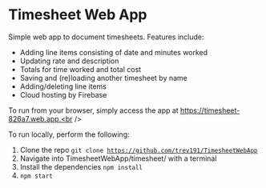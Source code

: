 # Timesheet Web App

Simple web app to document timesheets. Features include:
  - Adding line items consisting of date and minutes worked
  - Updating rate and description
  - Totals for time worked and total cost
  - Saving and (re)loading another timesheet by name
  - Adding/deleting line items
  - Cloud hosting by Firebase

To run from your browser, simply access the app at https://timesheet-826a7.web.app.<br />

To run locally, perform the following:
  1. Clone the repo <code>git clone https://github.com/trev191/TimesheetWebApp</code>
  2. Navigate into TimesheetWebApp/timesheet/ with a terminal
  3. Install the dependencies <code>npm install</code>
  4. <code>npm start</code>
  
